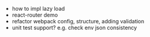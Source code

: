 * how to impl lazy load
* react-router demo
* refactor webpack config, structure, adding validation
* unit test support? e.g. check env json consistency